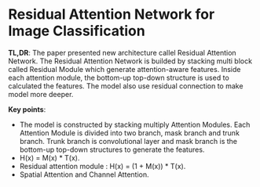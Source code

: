 # Residual Attention Network for Image Classification 
**TL,DR**: The paper presented new architecture callel Residual Attention Network. The Residual Attention Network is builded by stacking multi block called Residual Module which generate attention-aware features. Inside each attention module, the bottom-up top-down structure is used to calculated the features. The model also use residual connection to make model more deeper. 

**Key points**:
- The model is constructed by stacking multiply Attention Modules. Each Attention Module is divided into two branch, mask branch and trunk branch. Trunk branch is convolutional layer and mask branch is the bottom-up top-down structures to generate the features.
- H(x) = M(x) * T(x).
- Residual attention module : H(x) = (1 + M(x)) * T(x).
- Spatial Attention and Channel Attention.